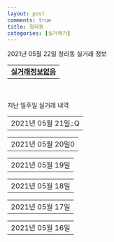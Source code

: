 ```yaml
---
layout: post
comments: true
title: 청라동
categories: [실거래가]
---
```


2021년 05월 22일 청라동 실거래 정보

<table>
  <tr>
    <td colspan="4" style="font-weight: bold;"><a href="https://search.naver.com/search.naver?query=실거래정보없음">실거래정보없음</a></td>
  </tr>
    
</table>
    
<div style="margin-top: 50px; margin-bottom: 13px">지난 일주일 실거래 내역</div>

  <table style="width: 100%; margin-bottom: 1px">
      <tr class="header">
        <td>2021년 05월 21일߸Q</td>
      </tr>
      <tr class="child" style="display: none">
        <td>
            
        <table>
          <tr>
            <td colspan="4" style="font-weight: bold;"><a href="https://search.naver.com/search.naver?query=대우푸르지오">대우푸르지오</a></td>
          </tr>

          <tr>
            <td>매매</td>
            <td>21층</td>
            <td>139.486㎡</td>
            <td>계약일 2021-04-25</td>
          </tr>
          <tr>
            <td colspan="4">130,000<br>기존최고가 130,000</td>
          </tr>
    
        </table>
        <table style="margin-top: 5px">
          <tr>
            <td colspan="4" style="font-weight: bold;"><a href="https://search.naver.com/search.naver?query=서해그랑블">서해그랑블</a></td>
          </tr>
    
          <tr>
            <td>매매</td>
            <td>12층</td>
            <td>59.9744㎡</td>
            <td>계약일 2021-05-10</td>
          </tr>
          <tr>
            <td colspan="4">44,600<br>기존최고가 44,600</td>
          </tr>
    
        </table>
        <table style="margin-top: 5px">
          <tr>
            <td colspan="4" style="font-weight: bold;"><a href="https://search.naver.com/search.naver?query=청라 한화 꿈에그린">청라 한화 꿈에그린</a></td>
          </tr>
    
          <tr>
            <td>매매</td>
            <td>7층</td>
            <td>112.9319㎡</td>
            <td>계약일 2021-05-03</td>
          </tr>
          <tr>
            <td colspan="4">75,000<br>기존최고가 75,000</td>
          </tr>
    
          <tr>
            <td>매매</td>
            <td>11층</td>
            <td>100.7927㎡</td>
            <td>계약일 2021-05-11</td>
          </tr>
          <tr>
            <td colspan="4">71,700<br>기존최고가 71,700</td>
          </tr>
    
          <tr>
            <td>매매</td>
            <td>5층</td>
            <td>136.3519㎡</td>
            <td>계약일 2021-04-23</td>
          </tr>
          <tr>
            <td colspan="4">104,500<br>기존최고가 104,500</td>
          </tr>
    
        </table>
        <table style="margin-top: 5px">
          <tr>
            <td colspan="4" style="font-weight: bold;"><a href="https://search.naver.com/search.naver?query=청라골드클래스커낼웨이">청라골드클래스커낼웨이</a></td>
          </tr>
    
          <tr>
            <td>매매</td>
            <td>7층</td>
            <td>82.9214㎡</td>
            <td>계약일 2021-05-15</td>
          </tr>
          <tr>
            <td colspan="4">70,500<br>기존최고가 70,500</td>
          </tr>
    
        </table>
        <table style="margin-top: 5px">
          <tr>
            <td colspan="4" style="font-weight: bold;"><a href="https://search.naver.com/search.naver?query=청라롯데캐슬">청라롯데캐슬</a></td>
          </tr>
    
          <tr>
            <td>매매</td>
            <td>6층</td>
            <td>127.12㎡</td>
            <td>계약일 2021-05-01</td>
          </tr>
          <tr>
            <td colspan="4">79,000<br>기존최고가 79,000</td>
          </tr>
    
          <tr>
            <td>매매</td>
            <td>7층</td>
            <td>125.6244㎡</td>
            <td>계약일 2021-04-26</td>
          </tr>
          <tr>
            <td colspan="4">76,000<br>기존최고가 76,000</td>
          </tr>
    
        </table>
        <table style="margin-top: 5px">
          <tr>
            <td colspan="4" style="font-weight: bold;"><a href="https://search.naver.com/search.naver?query=청라린스트라우스">청라린스트라우스</a></td>
          </tr>
    
          <tr>
            <td>매매</td>
            <td>13층</td>
            <td>101.3622㎡</td>
            <td>계약일 2021-04-24</td>
          </tr>
          <tr>
            <td colspan="4">74,500<br>기존최고가 74,500</td>
          </tr>
    
        </table>
        <table style="margin-top: 5px">
          <tr>
            <td colspan="4" style="font-weight: bold;"><a href="https://search.naver.com/search.naver?query=청라모아미래도">청라모아미래도</a></td>
          </tr>
    
          <tr>
            <td>매매</td>
            <td>15층</td>
            <td>71.3679㎡</td>
            <td>계약일 2021-05-19</td>
          </tr>
          <tr>
            <td colspan="4">59,950<br>기존최고가 59,950</td>
          </tr>
    
        </table>
        <table style="margin-top: 5px">
          <tr>
            <td colspan="4" style="font-weight: bold;"><a href="https://search.naver.com/search.naver?query=청라센트럴에일린의뜰">청라센트럴에일린의뜰</a></td>
          </tr>
    
          <tr>
            <td>매매</td>
            <td>35층</td>
            <td>84.9704㎡</td>
            <td>계약일 2021-05-15</td>
          </tr>
          <tr>
            <td colspan="4">79,000<br>기존최고가 79,000</td>
          </tr>
    
        </table>
        <table style="margin-top: 5px">
          <tr>
            <td colspan="4" style="font-weight: bold;"><a href="https://search.naver.com/search.naver?query=청라자이">청라자이</a></td>
          </tr>
    
          <tr>
            <td>매매</td>
            <td>9층</td>
            <td>95.958㎡</td>
            <td>계약일 2021-04-21</td>
          </tr>
          <tr>
            <td colspan="4">73,700<br>기존최고가 73,700</td>
          </tr>
    
        </table>
        <table style="margin-top: 5px">
          <tr>
            <td colspan="4" style="font-weight: bold;"><a href="https://search.naver.com/search.naver?query=청라지구중흥S-CLASS1단지">청라지구중흥S-CLASS1단지</a></td>
          </tr>
    
          <tr>
            <td>매매</td>
            <td>6층</td>
            <td>138.0543㎡</td>
            <td>계약일 2021-05-17</td>
          </tr>
          <tr>
            <td colspan="4">72,000<br>기존최고가 72,000</td>
          </tr>
    
        </table>
        <table style="margin-top: 5px">
          <tr>
            <td colspan="4" style="font-weight: bold;"><a href="https://search.naver.com/search.naver?query=호반베르디움">호반베르디움</a></td>
          </tr>
    
          <tr>
            <td>매매</td>
            <td>26층</td>
            <td>84.852㎡</td>
            <td>계약일 2021-05-08</td>
          </tr>
          <tr>
            <td colspan="4">57,500<br>기존최고가 57,500</td>
          </tr>
    
        </table>
        <table style="margin-top: 5px">
          <tr>
            <td colspan="4" style="font-weight: bold;"><a href="https://search.naver.com/search.naver?query=호반베르디움 앤 영무예다음">호반베르디움 앤 영무예다음</a></td>
          </tr>
    
          <tr>
            <td>매매</td>
            <td>15층</td>
            <td>59.738㎡</td>
            <td>계약일 2021-05-10</td>
          </tr>
          <tr>
            <td colspan="4">45,800<br>기존최고가 45,800</td>
          </tr>
    
          <tr>
            <td>매매</td>
            <td>1층</td>
            <td>59.936㎡</td>
            <td>계약일 2021-04-30</td>
          </tr>
          <tr>
            <td colspan="4">39,700<br>기존최고가 39,700</td>
          </tr>
    
        </table>
        <table style="margin-top: 5px">
          <tr>
            <td colspan="4" style="font-weight: bold;"><a href="https://search.naver.com/search.naver?query=MAYLUZ">MAYLUZ</a></td>
          </tr>
    
          <tr>
            <td>전세</td>
            <td>7층</td>
            <td>82.3866㎡</td>
            <td>계약일 2021-03-09</td>
          </tr>
          <tr>
            <td colspan="4">37,000</td>
          </tr>
    
        </table>
        <table style="margin-top: 5px">
          <tr>
            <td colspan="4" style="font-weight: bold;"><a href="https://search.naver.com/search.naver?query=엑슬루타워">엑슬루타워</a></td>
          </tr>
    
          <tr>
            <td>전세</td>
            <td>41층</td>
            <td>92.43㎡</td>
            <td>계약일 2021-05-20</td>
          </tr>
          <tr>
            <td colspan="4">42,000</td>
          </tr>
    
        </table>
        <table style="margin-top: 5px">
          <tr>
            <td colspan="4" style="font-weight: bold;"><a href="https://search.naver.com/search.naver?query=청라29블럭호반베르디움">청라29블럭호반베르디움</a></td>
          </tr>
    
          <tr>
            <td>전세</td>
            <td>14층</td>
            <td>84.9482㎡</td>
            <td>계약일 2021-04-17</td>
          </tr>
          <tr>
            <td colspan="4">29,400</td>
          </tr>
    
          <tr>
            <td>전세</td>
            <td>25층</td>
            <td>84.9482㎡</td>
            <td>계약일 2021-05-15</td>
          </tr>
          <tr>
            <td colspan="4">30,450</td>
          </tr>
    
          <tr>
            <td>전세</td>
            <td>17층</td>
            <td>84.9934㎡</td>
            <td>계약일 2021-05-15</td>
          </tr>
          <tr>
            <td colspan="4">27,825</td>
          </tr>
    
        </table>
        <table style="margin-top: 5px">
          <tr>
            <td colspan="4" style="font-weight: bold;"><a href="https://search.naver.com/search.naver?query=청라골드클래스커낼웨이">청라골드클래스커낼웨이</a></td>
          </tr>
    
          <tr>
            <td>전세</td>
            <td>9층</td>
            <td>82.9214㎡</td>
            <td>계약일 2021-03-08</td>
          </tr>
          <tr>
            <td colspan="4">45,000</td>
          </tr>
    
        </table>
        <table style="margin-top: 5px">
          <tr>
            <td colspan="4" style="font-weight: bold;"><a href="https://search.naver.com/search.naver?query=청라국제 업무단지 센텀 대광로제비앙">청라국제 업무단지 센텀 대광로제비앙</a></td>
          </tr>
    
          <tr>
            <td>전세</td>
            <td>25층</td>
            <td>82.6715㎡</td>
            <td>계약일 2021-04-24</td>
          </tr>
          <tr>
            <td colspan="4">40,000</td>
          </tr>
    
          <tr>
            <td>전세</td>
            <td>13층</td>
            <td>82.6715㎡</td>
            <td>계약일 2021-05-13</td>
          </tr>
          <tr>
            <td colspan="4">22,050</td>
          </tr>
    
        </table>
        <table style="margin-top: 5px">
          <tr>
            <td colspan="4" style="font-weight: bold;"><a href="https://search.naver.com/search.naver?query=청라국제금융단지한양수자인레이크블루">청라국제금융단지한양수자인레이크블루</a></td>
          </tr>
    
          <tr>
            <td>전세</td>
            <td>6층</td>
            <td>84.3477㎡</td>
            <td>계약일 2021-05-20</td>
          </tr>
          <tr>
            <td colspan="4">40,000</td>
          </tr>
    
        </table>
        <table style="margin-top: 5px">
          <tr>
            <td colspan="4" style="font-weight: bold;"><a href="https://search.naver.com/search.naver?query=청라제일풍경채2차에듀앤파크">청라제일풍경채2차에듀앤파크</a></td>
          </tr>
    
          <tr>
            <td>전세</td>
            <td>17층</td>
            <td>84.993㎡</td>
            <td>계약일 2021-04-08</td>
          </tr>
          <tr>
            <td colspan="4">47,000</td>
          </tr>
    
        </table>
        <table style="margin-top: 5px">
          <tr>
            <td colspan="4" style="font-weight: bold;"><a href="https://search.naver.com/search.naver?query=청라힐스테이트">청라힐스테이트</a></td>
          </tr>
    
          <tr>
            <td>전세</td>
            <td>10층</td>
            <td>84.982㎡</td>
            <td>계약일 2021-04-19</td>
          </tr>
          <tr>
            <td colspan="4">40,000<br>기존최고가 None</td>
          </tr>
    
        </table>
        <table style="margin-top: 5px">
          <tr>
            <td colspan="4" style="font-weight: bold;"><a href="https://search.naver.com/search.naver?query=호반베르디움">호반베르디움</a></td>
          </tr>
    
          <tr>
            <td>전세</td>
            <td>20층</td>
            <td>84.852㎡</td>
            <td>계약일 2021-05-15</td>
          </tr>
          <tr>
            <td colspan="4">34,600<br>기존최고가 None</td>
          </tr>
    
        </table>
        <table style="margin-top: 5px">
          <tr>
            <td colspan="4" style="font-weight: bold;"><a href="https://search.naver.com/search.naver?query=호반베르디움 앤 영무예다음">호반베르디움 앤 영무예다음</a></td>
          </tr>
    
          <tr>
            <td>전세</td>
            <td>21층</td>
            <td>59.738㎡</td>
            <td>계약일 2021-05-20</td>
          </tr>
          <tr>
            <td colspan="4">31,000</td>
          </tr>
    
        </table>
        <table style="margin-top: 5px">
          <tr>
            <td colspan="4" style="font-weight: bold;"><a href="https://search.naver.com/search.naver?query=힐데스하임">힐데스하임</a></td>
          </tr>
    
          <tr>
            <td>전세</td>
            <td>7층</td>
            <td>59.8871㎡</td>
            <td>계약일 2021-04-21</td>
          </tr>
          <tr>
            <td colspan="4">23,100</td>
          </tr>
    
        </table>
    
        </td>
      </tr>
  </table>
    
  <table style="width: 100%; margin-bottom: 1px">
      <tr class="header">
        <td>2021년 05월 20일0</td>
      </tr>
      <tr class="child" style="display: none">
        <td>
            
        <table>
          <tr>
            <td colspan="4" style="font-weight: bold;"><a href="https://search.naver.com/search.naver?query=실거래정보없음">실거래정보없음</a></td>
          </tr>

        </table>
    
        </td>
      </tr>
  </table>
    
  <table style="width: 100%; margin-bottom: 1px">
      <tr class="header">
        <td>2021년 05월 19일</td>
      </tr>
      <tr class="child" style="display: none">
        <td>
            
        <table>
          <tr>
            <td colspan="4" style="font-weight: bold;"><a href="https://search.naver.com/search.naver?query=청라모아미래도">청라모아미래도</a></td>
          </tr>

          <tr>
            <td>매매</td>
            <td>21층</td>
            <td>71.0928㎡</td>
            <td>계약일 2021-04-24</td>
          </tr>
          <tr>
            <td colspan="4">60,700<br>기존최고가 60,700</td>
          </tr>
    
        </table>
        <table style="margin-top: 5px">
          <tr>
            <td colspan="4" style="font-weight: bold;"><a href="https://search.naver.com/search.naver?query=청라웰카운티19단지">청라웰카운티19단지</a></td>
          </tr>
    
          <tr>
            <td>매매</td>
            <td>14층</td>
            <td>97.26㎡</td>
            <td>계약일 2021-04-30</td>
          </tr>
          <tr>
            <td colspan="4">59,900<br>기존최고가 59,900</td>
          </tr>
    
        </table>
        <table style="margin-top: 5px">
          <tr>
            <td colspan="4" style="font-weight: bold;"><a href="https://search.naver.com/search.naver?query=청라제일풍경채">청라제일풍경채</a></td>
          </tr>
    
          <tr>
            <td>매매</td>
            <td>5층</td>
            <td>101.9831㎡</td>
            <td>계약일 2021-04-29</td>
          </tr>
          <tr>
            <td colspan="4">60,700<br>기존최고가 60,700</td>
          </tr>
    
        </table>
        <table style="margin-top: 5px">
          <tr>
            <td colspan="4" style="font-weight: bold;"><a href="https://search.naver.com/search.naver?query=청라제일풍경채2차에듀앤파크">청라제일풍경채2차에듀앤파크</a></td>
          </tr>
    
          <tr>
            <td>매매</td>
            <td>8층</td>
            <td>84.993㎡</td>
            <td>계약일 2021-05-07</td>
          </tr>
          <tr>
            <td colspan="4">72,500<br>기존최고가 72,500</td>
          </tr>
    
        </table>
        <table style="margin-top: 5px">
          <tr>
            <td colspan="4" style="font-weight: bold;"><a href="https://search.naver.com/search.naver?query=한라비발디">한라비발디</a></td>
          </tr>
    
          <tr>
            <td>매매</td>
            <td>24층</td>
            <td>133.9686㎡</td>
            <td>계약일 2021-04-27</td>
          </tr>
          <tr>
            <td colspan="4">83,000<br>기존최고가 83,000</td>
          </tr>
    
          <tr>
            <td>매매</td>
            <td>10층</td>
            <td>101.981㎡</td>
            <td>계약일 2021-05-14</td>
          </tr>
          <tr>
            <td colspan="4">68,000<br>기존최고가 68,000</td>
          </tr>
    
        </table>
        <table style="margin-top: 5px">
          <tr>
            <td colspan="4" style="font-weight: bold;"><a href="https://search.naver.com/search.naver?query=청라 한화 꿈에그린">청라 한화 꿈에그린</a></td>
          </tr>
    
          <tr>
            <td>전세</td>
            <td>6층</td>
            <td>113.7267㎡</td>
            <td>계약일 2021-05-18</td>
          </tr>
          <tr>
            <td colspan="4">55,000</td>
          </tr>
    
        </table>
        <table style="margin-top: 5px">
          <tr>
            <td colspan="4" style="font-weight: bold;"><a href="https://search.naver.com/search.naver?query=청라29블럭호반베르디움">청라29블럭호반베르디움</a></td>
          </tr>
    
          <tr>
            <td>전세</td>
            <td>19층</td>
            <td>84.9289㎡</td>
            <td>계약일 2021-05-07</td>
          </tr>
          <tr>
            <td colspan="4">37,000</td>
          </tr>
    
        </table>
        <table style="margin-top: 5px">
          <tr>
            <td colspan="4" style="font-weight: bold;"><a href="https://search.naver.com/search.naver?query=청라국제금융단지한양수자인레이크블루">청라국제금융단지한양수자인레이크블루</a></td>
          </tr>
    
          <tr>
            <td>전세</td>
            <td>23층</td>
            <td>84.424㎡</td>
            <td>계약일 2021-05-18</td>
          </tr>
          <tr>
            <td colspan="4">42,000</td>
          </tr>
    
        </table>
        <table style="margin-top: 5px">
          <tr>
            <td colspan="4" style="font-weight: bold;"><a href="https://search.naver.com/search.naver?query=청라동문굿모닝힐">청라동문굿모닝힐</a></td>
          </tr>
    
          <tr>
            <td>전세</td>
            <td>26층</td>
            <td>114.453㎡</td>
            <td>계약일 2021-04-30</td>
          </tr>
          <tr>
            <td colspan="4">40,000</td>
          </tr>
    
        </table>
        <table style="margin-top: 5px">
          <tr>
            <td colspan="4" style="font-weight: bold;"><a href="https://search.naver.com/search.naver?query=청라동양엔파트">청라동양엔파트</a></td>
          </tr>
    
          <tr>
            <td>전세</td>
            <td>21층</td>
            <td>118.8352㎡</td>
            <td>계약일 2021-05-11</td>
          </tr>
          <tr>
            <td colspan="4">46,000</td>
          </tr>
    
        </table>
        <table style="margin-top: 5px">
          <tr>
            <td colspan="4" style="font-weight: bold;"><a href="https://search.naver.com/search.naver?query=청라린스트라우스">청라린스트라우스</a></td>
          </tr>
    
          <tr>
            <td>전세</td>
            <td>8층</td>
            <td>125.0755㎡</td>
            <td>계약일 2021-05-17</td>
          </tr>
          <tr>
            <td colspan="4">48,000</td>
          </tr>
    
        </table>
        <table style="margin-top: 5px">
          <tr>
            <td colspan="4" style="font-weight: bold;"><a href="https://search.naver.com/search.naver?query=청라모아미래도">청라모아미래도</a></td>
          </tr>
    
          <tr>
            <td>전세</td>
            <td>14층</td>
            <td>71.3679㎡</td>
            <td>계약일 2021-03-30</td>
          </tr>
          <tr>
            <td colspan="4">35,000<br>기존최고가 None</td>
          </tr>
    
        </table>
        <table style="margin-top: 5px">
          <tr>
            <td colspan="4" style="font-weight: bold;"><a href="https://search.naver.com/search.naver?query=청라센트럴에일린의뜰">청라센트럴에일린의뜰</a></td>
          </tr>
    
          <tr>
            <td>전세</td>
            <td>17층</td>
            <td>84.9704㎡</td>
            <td>계약일 2021-04-23</td>
          </tr>
          <tr>
            <td colspan="4">30,000</td>
          </tr>
    
        </table>
        <table style="margin-top: 5px">
          <tr>
            <td colspan="4" style="font-weight: bold;"><a href="https://search.naver.com/search.naver?query=청라웰카운티1차">청라웰카운티1차</a></td>
          </tr>
    
          <tr>
            <td>전세</td>
            <td>1층</td>
            <td>84.4963㎡</td>
            <td>계약일 2021-04-23</td>
          </tr>
          <tr>
            <td colspan="4">20,000</td>
          </tr>
    
        </table>
    
        </td>
      </tr>
  </table>
    
  <table style="width: 100%; margin-bottom: 1px">
      <tr class="header">
        <td>2021년 05월 18일</td>
      </tr>
      <tr class="child" style="display: none">
        <td>
            
        <table>
          <tr>
            <td colspan="4" style="font-weight: bold;"><a href="https://search.naver.com/search.naver?query=엑슬루타워">엑슬루타워</a></td>
          </tr>

          <tr>
            <td>매매</td>
            <td>47층</td>
            <td>110.22㎡</td>
            <td>계약일 2021-04-27</td>
          </tr>
          <tr>
            <td colspan="4">65,500<br>기존최고가 65,500</td>
          </tr>
    
        </table>
        <table style="margin-top: 5px">
          <tr>
            <td colspan="4" style="font-weight: bold;"><a href="https://search.naver.com/search.naver?query=청라국제금융단지한양수자인레이크블루">청라국제금융단지한양수자인레이크블루</a></td>
          </tr>
    
          <tr>
            <td>매매</td>
            <td>5층</td>
            <td>84.424㎡</td>
            <td>계약일 2021-05-05</td>
          </tr>
          <tr>
            <td colspan="4">77,500<br>기존최고가 77,500</td>
          </tr>
    
        </table>
        <table style="margin-top: 5px">
          <tr>
            <td colspan="4" style="font-weight: bold;"><a href="https://search.naver.com/search.naver?query=청라동양엔파트">청라동양엔파트</a></td>
          </tr>
    
          <tr>
            <td>매매</td>
            <td>28층</td>
            <td>118.8352㎡</td>
            <td>계약일 2021-05-14</td>
          </tr>
          <tr>
            <td colspan="4">69,500<br>기존최고가 69,500</td>
          </tr>
    
          <tr>
            <td>매매</td>
            <td>15층</td>
            <td>118.8352㎡</td>
            <td>계약일 2021-05-15</td>
          </tr>
          <tr>
            <td colspan="4">68,500<br>기존최고가 68,500</td>
          </tr>
    
        </table>
        <table style="margin-top: 5px">
          <tr>
            <td colspan="4" style="font-weight: bold;"><a href="https://search.naver.com/search.naver?query=청라모아미래도">청라모아미래도</a></td>
          </tr>
    
          <tr>
            <td>매매</td>
            <td>14층</td>
            <td>71.3679㎡</td>
            <td>계약일 2021-05-01</td>
          </tr>
          <tr>
            <td colspan="4">61,800<br>기존최고가 61,800</td>
          </tr>
    
        </table>
        <table style="margin-top: 5px">
          <tr>
            <td colspan="4" style="font-weight: bold;"><a href="https://search.naver.com/search.naver?query=청라지구중흥S-CLASS1단지">청라지구중흥S-CLASS1단지</a></td>
          </tr>
    
          <tr>
            <td>매매</td>
            <td>13층</td>
            <td>119.5876㎡</td>
            <td>계약일 2021-05-01</td>
          </tr>
          <tr>
            <td colspan="4">60,000<br>기존최고가 60,000</td>
          </tr>
    
        </table>
        <table style="margin-top: 5px">
          <tr>
            <td colspan="4" style="font-weight: bold;"><a href="https://search.naver.com/search.naver?query=호반베르디움 앤 영무예다음">호반베르디움 앤 영무예다음</a></td>
          </tr>
    
          <tr>
            <td>매매</td>
            <td>15층</td>
            <td>59.936㎡</td>
            <td>계약일 2021-05-15</td>
          </tr>
          <tr>
            <td colspan="4">44,900<br>기존최고가 44,900</td>
          </tr>
    
        </table>
        <table style="margin-top: 5px">
          <tr>
            <td colspan="4" style="font-weight: bold;"><a href="https://search.naver.com/search.naver?query=서해그랑블">서해그랑블</a></td>
          </tr>
    
          <tr>
            <td>전세</td>
            <td>9층</td>
            <td>59.9744㎡</td>
            <td>계약일 2021-05-17</td>
          </tr>
          <tr>
            <td colspan="4">33,000</td>
          </tr>
    
        </table>
        <table style="margin-top: 5px">
          <tr>
            <td colspan="4" style="font-weight: bold;"><a href="https://search.naver.com/search.naver?query=청라29블럭호반베르디움">청라29블럭호반베르디움</a></td>
          </tr>
    
          <tr>
            <td>전세</td>
            <td>20층</td>
            <td>84.9934㎡</td>
            <td>계약일 2021-03-17</td>
          </tr>
          <tr>
            <td colspan="4">40,000</td>
          </tr>
    
          <tr>
            <td>전세</td>
            <td>24층</td>
            <td>84.9289㎡</td>
            <td>계약일 2021-04-17</td>
          </tr>
          <tr>
            <td colspan="4">28,350</td>
          </tr>
    
        </table>
        <table style="margin-top: 5px">
          <tr>
            <td colspan="4" style="font-weight: bold;"><a href="https://search.naver.com/search.naver?query=청라국제금융단지한양수자인레이크블루">청라국제금융단지한양수자인레이크블루</a></td>
          </tr>
    
          <tr>
            <td>월세</td>
            <td>3층</td>
            <td>84.3971㎡</td>
            <td>계약일 2021-04-26</td>
          </tr>
          <tr>
            <td colspan="4">80 (19,000)</td>
          </tr>
    
          <tr>
            <td>전세</td>
            <td>5층</td>
            <td>84.424㎡</td>
            <td>계약일 2021-05-13</td>
          </tr>
          <tr>
            <td colspan="4">25,000<br>기존최고가 None</td>
          </tr>
    
          <tr>
            <td>전세</td>
            <td>8층</td>
            <td>84.3477㎡</td>
            <td>계약일 2021-05-15</td>
          </tr>
          <tr>
            <td colspan="4">40,000</td>
          </tr>
    
        </table>
        <table style="margin-top: 5px">
          <tr>
            <td colspan="4" style="font-weight: bold;"><a href="https://search.naver.com/search.naver?query=청라동문굿모닝힐">청라동문굿모닝힐</a></td>
          </tr>
    
          <tr>
            <td>전세</td>
            <td>19층</td>
            <td>125.586㎡</td>
            <td>계약일 2021-03-10</td>
          </tr>
          <tr>
            <td colspan="4">50,000</td>
          </tr>
    
        </table>
        <table style="margin-top: 5px">
          <tr>
            <td colspan="4" style="font-weight: bold;"><a href="https://search.naver.com/search.naver?query=청라롯데캐슬">청라롯데캐슬</a></td>
          </tr>
    
          <tr>
            <td>전세</td>
            <td>40층</td>
            <td>141.1803㎡</td>
            <td>계약일 2021-05-15</td>
          </tr>
          <tr>
            <td colspan="4">63,000</td>
          </tr>
    
        </table>
        <table style="margin-top: 5px">
          <tr>
            <td colspan="4" style="font-weight: bold;"><a href="https://search.naver.com/search.naver?query=청라모아미래도">청라모아미래도</a></td>
          </tr>
    
          <tr>
            <td>전세</td>
            <td>14층</td>
            <td>71.3679㎡</td>
            <td>계약일 2021-05-01</td>
          </tr>
          <tr>
            <td colspan="4">26,000<br>기존최고가 None</td>
          </tr>
    
        </table>
        <table style="margin-top: 5px">
          <tr>
            <td colspan="4" style="font-weight: bold;"><a href="https://search.naver.com/search.naver?query=청라반도유보라2.0">청라반도유보라2.0</a></td>
          </tr>
    
          <tr>
            <td>전세</td>
            <td>21층</td>
            <td>101.9765㎡</td>
            <td>계약일 2021-03-20</td>
          </tr>
          <tr>
            <td colspan="4">43,000</td>
          </tr>
    
        </table>
        <table style="margin-top: 5px">
          <tr>
            <td colspan="4" style="font-weight: bold;"><a href="https://search.naver.com/search.naver?query=청라지구중흥S-CLASS1단지">청라지구중흥S-CLASS1단지</a></td>
          </tr>
    
          <tr>
            <td>전세</td>
            <td>4층</td>
            <td>119.5876㎡</td>
            <td>계약일 2021-05-05</td>
          </tr>
          <tr>
            <td colspan="4">50,000</td>
          </tr>
    
          <tr>
            <td>전세</td>
            <td>20층</td>
            <td>140.3317㎡</td>
            <td>계약일 2021-05-15</td>
          </tr>
          <tr>
            <td colspan="4">60,000</td>
          </tr>
    
        </table>
        <table style="margin-top: 5px">
          <tr>
            <td colspan="4" style="font-weight: bold;"><a href="https://search.naver.com/search.naver?query=한일베라체">한일베라체</a></td>
          </tr>
    
          <tr>
            <td>전세</td>
            <td>13층</td>
            <td>104.376㎡</td>
            <td>계약일 2021-03-27</td>
          </tr>
          <tr>
            <td colspan="4">26,250</td>
          </tr>
    
          <tr>
            <td>전세</td>
            <td>13층</td>
            <td>104.376㎡</td>
            <td>계약일 2021-03-27</td>
          </tr>
          <tr>
            <td colspan="4">26,250</td>
          </tr>
    
        </table>
        <table style="margin-top: 5px">
          <tr>
            <td colspan="4" style="font-weight: bold;"><a href="https://search.naver.com/search.naver?query=호반베르디움 앤 영무예다음">호반베르디움 앤 영무예다음</a></td>
          </tr>
    
          <tr>
            <td>전세</td>
            <td>2층</td>
            <td>59.936㎡</td>
            <td>계약일 2021-05-12</td>
          </tr>
          <tr>
            <td colspan="4">23,000</td>
          </tr>
    
          <tr>
            <td>전세</td>
            <td>25층</td>
            <td>59.936㎡</td>
            <td>계약일 2021-05-13</td>
          </tr>
          <tr>
            <td colspan="4">23,800</td>
          </tr>
    
          <tr>
            <td>전세</td>
            <td>17층</td>
            <td>59.936㎡</td>
            <td>계약일 2021-05-15</td>
          </tr>
          <tr>
            <td colspan="4">21,500<br>기존최고가 None</td>
          </tr>
    
          <tr>
            <td>전세</td>
            <td>15층</td>
            <td>59.936㎡</td>
            <td>계약일 2021-05-15</td>
          </tr>
          <tr>
            <td colspan="4">32,000<br>기존최고가 None</td>
          </tr>
    
        </table>
        <table style="margin-top: 5px">
          <tr>
            <td colspan="4" style="font-weight: bold;"><a href="https://search.naver.com/search.naver?query=힐데스하임">힐데스하임</a></td>
          </tr>
    
          <tr>
            <td>전세</td>
            <td>2층</td>
            <td>59.8871㎡</td>
            <td>계약일 2021-05-10</td>
          </tr>
          <tr>
            <td colspan="4">21,000</td>
          </tr>
    
        </table>
    
        </td>
      </tr>
  </table>
    
  <table style="width: 100%; margin-bottom: 1px">
      <tr class="header">
        <td>2021년 05월 17일</td>
      </tr>
      <tr class="child" style="display: none">
        <td>
            
        <table>
          <tr>
            <td colspan="4" style="font-weight: bold;"><a href="https://search.naver.com/search.naver?query=실거래정보없음">실거래정보없음</a></td>
          </tr>

        </table>
    
        </td>
      </tr>
  </table>
    
  <table style="width: 100%; margin-bottom: 1px">
      <tr class="header">
        <td>2021년 05월 16일</td>
      </tr>
      <tr class="child" style="display: none">
        <td>
            
        <table>
          <tr>
            <td colspan="4" style="font-weight: bold;"><a href="https://search.naver.com/search.naver?query=실거래정보없음">실거래정보없음</a></td>
          </tr>

        </table>
    
        </td>
      </tr>
  </table>
    

